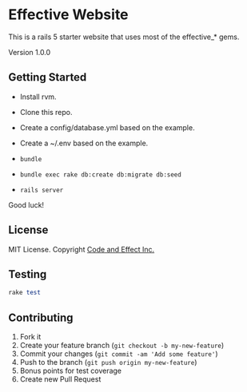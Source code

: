 # Effective Website

This is a rails 5 starter website that uses most of the effective_* gems.

Version 1.0.0

## Getting Started

- Install rvm.
- Clone this repo.
- Create a config/database.yml based on the example.
- Create a ~/.env based on the example.

- `bundle`
- `bundle exec rake db:create db:migrate db:seed`
- `rails server`

Good luck!

## License

MIT License.  Copyright [Code and Effect Inc.](http://www.codeandeffect.com/)


## Testing

```ruby
rake test
```

## Contributing

1. Fork it
2. Create your feature branch (`git checkout -b my-new-feature`)
3. Commit your changes (`git commit -am 'Add some feature'`)
4. Push to the branch (`git push origin my-new-feature`)
5. Bonus points for test coverage
6. Create new Pull Request

